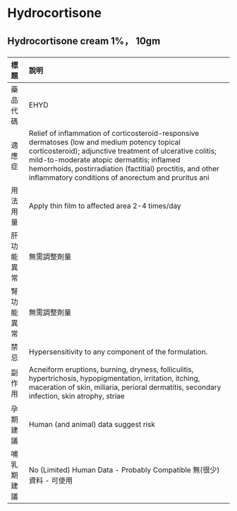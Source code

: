 # Hydrocortisone

## Hydrocortisone cream 1%， 10gm

##### 

| 標題       | 說明                                                                                                                                                                                                                                                                                                                         |
|:-----------|:-----------------------------------------------------------------------------------------------------------------------------------------------------------------------------------------------------------------------------------------------------------------------------------------------------------------------------|
| 藥品代碼   | EHYD                                                                                                                                                                                                                                                                                                                         |
| 適應症     | Relief of inflammation of corticosteroid-responsive dermatoses (low and medium potency topical corticosteroid); adjunctive treatment of ulcerative colitis; mild-to-moderate atopic dermatitis; inflamed hemorrhoids, postirradiation (factitial) proctitis, and other inflammatory conditions of anorectum and pruritus ani |
| 用法用量   | Apply thin film to affected area 2-4 times/day                                                                                                                                                                                                                                                                               |
| 肝功能異常 | 無需調整劑量                                                                                                                                                                                                                                                                                                                 |
| 腎功能異常 | 無需調整劑量                                                                                                                                                                                                                                                                                                                 |
| 禁忌       | Hypersensitivity to any component of the formulation.                                                                                                                                                                                                                                                                        |
| 副作用     | Acneiform eruptions, burning, dryness, folliculitis, hypertrichosis, hypopigmentation, irritation, itching, maceration of skin, miliaria, perioral dermatitis, secondary infection, skin atrophy, striae                                                                                                                     |
| 孕期建議   | Human (and animal) data suggest risk                                                                                                                                                                                                                                                                                         |
| 哺乳期建議 | No (Limited) Human Data - Probably Compatible 無(很少)資料 - 可使用                                                                                                                                                                                                                                                          |

